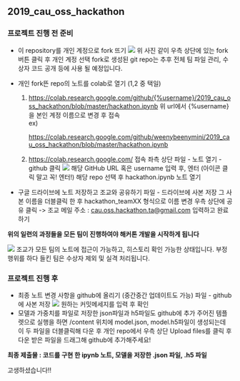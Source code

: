 ## 2019_cau_oss_hackathon

### 프로젝트 진행 전 준비

* 이 repository를 개인 계정으로 fork 뜨기
    <img src="https://raw.githubusercontent.com/cauosshackathonta/2019_cau_oss_hackathon/master/image/fork_window.png">
    위 사진 같이 우측 상단에 있는 fork 버튼 클릭 후 개인 계정 선택
    fork로 생성된 git repo는 추후 전체 팀 파일 관리, 수상자 코드 공개 등에 사용 될 예정입니다.
    
* 개인 fork뜬 repo의 노트를 colab로 열기 (1,2 중 택일)
    1. https://colab.research.google.com/github/{%username}/2019_cau_oss_hackathon/blob/master/hackathon.ipynb
        위 url에서 {%username}을 본인 계정 이름으로 변경 후 접속           
        ex)
        
        https://colab.research.google.com/github/weenybeenymini/2019_cau_oss_hackathon/blob/master/hackathon.ipynb 
    2. https://colab.research.google.com/ 접속
        좌측 상단 파일 - 노트 열기 -  github 클릭
        <img src="https://raw.githubusercontent.com/cauosshackathonta/2019_cau_oss_hackathon/master/image/open_note.png">
        해당 GitHub URL 혹은 username 입력 후, 엔터 (아이콘 클릭 말고 꼭! 엔터!)
        해당 repo 선택 후 hackathon.ipynb 노트 열기

* 구글 드라이브에 노트 저장하고 조교와 공유하기
    파일 - 드라이브에 사본 저장
    그 사본 이름을 더블클릭 한 후 hackathon_teamXX 형식으로 이름 변경
    우측 상단에 공유 클릭 -> 조교 메일 주소 : cau.oss.hackathon.ta@gmail.com 입력하고 완료하기 
     
**위의 일련의 과정들을 모든 팀이 진행하여야 해커톤 개발을 시작하게 됩니다**

<img src="https://raw.githubusercontent.com/cauosshackathonta/2019_cau_oss_hackathon/master/image/history.png">
조교가 모든 팀의 노트에 접근이 가능하고, 히스토리 확인 가능한 상태입니다.
부정행위를 하다 들킨 팀은 수상자 제외 및 실격 처리됩니다.

### 프로젝트 진행 후 

* 최종 노트 변경 사항을 github에 올리기 (중간중간 업데이트도 가능)
    파일 - github에 사본 저장 
    <img src="https://raw.githubusercontent.com/cauosshackathonta/2019_cau_oss_hackathon/master/image/push_git.png">
    원하는 커밋메세지를 입력 후 확인
* 모델과 가중치를 파일로 저장한 json파일과 h5파일도 github에 추가
    주어진 템플렛으로 실행을 하면 /content 위치에 model.json, model.h5파일이 생성되는데
    이 두 파일을 더블클릭해 다운 후 개인 repo에서 우측 상단 Upload files를 클릭 후 다운 받은 파일을 드래그해 github에 추가해주세요!
    
**최종 제출물 : 코드를 구현 한 ipynb 노트, 모델을 저장한 .json 파일, .h5 파일** 

고생하셨습니다!!  
